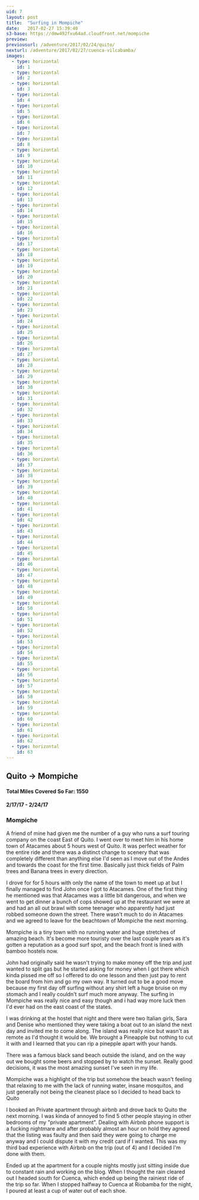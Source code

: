 ```yaml
---
uid: 7
layout: post
title:  "Surfing in Mompiche"
date:   2017-02-27 15:39:40
s3-base: https://dmw492fxu64ad.cloudfront.net/mompiche
preview:
previousurl: /adventure/2017/02/24/quito/
nexturl: /adventure/2017/02/27/cuenca-vilcabamba/
images:
  - type: horizontal
    id: 1
  - type: horizontal
    id: 2
  - type: horizontal
    id: 3
  - type: horizontal
    id: 4
  - type: horizontal
    id: 5
  - type: horizontal
    id: 6
  - type: horizontal
    id: 7
  - type: horizontal
    id: 8
  - type: horizontal
    id: 9
  - type: horizontal
    id: 10
  - type: horizontal
    id: 11
  - type: horizontal
    id: 12
  - type: horizontal
    id: 13
  - type: horizontal
    id: 14
  - type: horizontal
    id: 15
  - type: horizontal
    id: 16
  - type: horizontal
    id: 17
  - type: horizontal
    id: 18
  - type: horizontal
    id: 19
  - type: horizontal
    id: 20
  - type: horizontal
    id: 21
  - type: horizontal
    id: 22
  - type: horizontal
    id: 23
  - type: horizontal
    id: 24
  - type: horizontal
    id: 25
  - type: horizontal
    id: 26
  - type: horizontal
    id: 27
  - type: horizontal
    id: 28
  - type: horizontal
    id: 29
  - type: horizontal
    id: 30
  - type: horizontal
    id: 31
  - type: horizontal
    id: 32
  - type: horizontal
    id: 33
  - type: horizontal
    id: 34
  - type: horizontal
    id: 35
  - type: horizontal
    id: 36
  - type: horizontal
    id: 37
  - type: horizontal
    id: 38
  - type: horizontal
    id: 39
  - type: horizontal
    id: 40
  - type: horizontal
    id: 41
  - type: horizontal
    id: 42
  - type: horizontal
    id: 43
  - type: horizontal
    id: 44
  - type: horizontal
    id: 45
  - type: horizontal
    id: 46
  - type: horizontal
    id: 47
  - type: horizontal
    id: 48
  - type: horizontal
    id: 49
  - type: horizontal
    id: 50
  - type: horizontal
    id: 51
  - type: horizontal
    id: 52
  - type: horizontal
    id: 53
  - type: horizontal
    id: 54
  - type: horizontal
    id: 55
  - type: horizontal
    id: 56
  - type: horizontal
    id: 57
  - type: horizontal
    id: 58
  - type: horizontal
    id: 59
  - type: horizontal
    id: 60
  - type: horizontal
    id: 61
  - type: horizontal
    id: 62
  - type: horizontal
    id: 63
---
```


<div>
  <h2>Quito -> Mompiche </h2>

  <h4>Total Miles Covered So Far: 1550</h4>
  <h4>2/17/17 - 2/24/17</h4>

  <h3>Mompiche</h3>

  <p>A friend of mine had given me the number of a guy who runs a surf touring company on the coast East of Quito. I went over to meet him in his home town of Atacames about 5 hours west of Quito. It was perfect weather for the entire ride and there was a distinct change to scenery that was completely different than anything else I'd seen as I move out of the Andes and towards the coast for the first time. Basically just thick fields of Palm trees and Banana trees in every direction. </p>

  <p>I drove for for 5 hours with only the name of the town to meet up at but I finally managed to find John once I got to Atacames. One of the first thing he mentioned was that Atacames was a little bit dangerous, and when we went to get dinner a bunch of cops showed up at the restaurant we were at and had an all out brawl with some teenager who apparently had just robbed someone down the street. There wasn't much to do in Atacames and we agreed to leave for the beachtown of Mompiche the next morning.</p>

  <p>Mompiche is a tiny town with no running water and huge stretches of amazing beach. It's become more touristy over the last couple years as it's gotten a reputation as a good surf spot, and the beach front is lined with bamboo hostels now.</p>

  <p>John had originally said he wasn't trying to make money off the trip and just wanted to split gas but he started asking for money when I got there which kinda pissed me off so I offered to do one lesson and then just pay to rent the board from him and go my own way. It turned out to be a good move because my first day off surfing without any shirt left a huge bruise on my stomach and I really couldn't surf much more anyway. The surfing in Mompiche was really nice and easy though and i had way more luck then I'd ever had on the east coast of the states.</p>

  <p>I was drinking at the hostel that night and there were two Italian girls, Sara and Denise who mentioned they were taking a boat out to an island the next day and invited me to come along. The island was really nice but wasn't as remote as I'd thought it would be. We brought a Pineapple but nothing to cut it with and I learned that you can rip a pinepple apart with your hands.</p>

  <p>There was a famous black sand beach outside the island, and on the way out we bought some beers and stopped by to watch the sunset. Really good decisions, it was the most amazing sunset I've seen in my life.</p>

  <p>Mompiche was a highlight of the trip but somehow the beach wasn't feeling that relaxing to me with the lack of running water, insane mosquitos, and just generally not being the cleanest place so I decided to head back to Quito</p>

  <p>I booked an Private apartment through airbnb and drove back to Quito the next morning. I was kinda of annoyed to find 5 other people staying in other bedrooms of my "private apartment". Dealing with Airbnb phone support is a fucking nightmare and after probably almost an hour on hold they agreed that the listing was faulty and then said they were going to charge me anyway and I could dispute it with my credit card if I wanted. This was my third bad experience with Airbnb on the trip (out of 4) and I decided I'm done with them. </p>

  <p>Ended up at the apartment for a couple nights mostly just sitting inside due to constant rain and working on the blog. When I thought the rain cleared out I headed south for Cuenca, which ended up being the rainiest ride of the trip so far. When I stopped halfway to Cuenca at Riobamba for the night, I poured at least a cup of water out of each shoe.</p>
</div>
